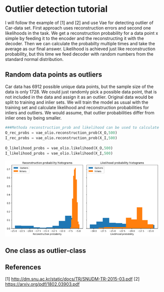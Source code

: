 # Outlier detection tutorial
I will follow the example of [1] and [2] and use Vae for detecting outlier of Car-data set. First approach uses reconstruction errors and second one likelihoods in the task. We get a reconstruction probability for a data point x simple by feeding it to the encoder and the reconstructing it with the decoder. Then we can calculate the probabilty multiple times and take the average as our final answer. Likelihood is achieved just like reconstruction probability, but this time we feed decoder with random numbers from the standard normal distribution.
## Random data points as outliers
Car data has 6912 possible unique data points, but the sample size of the data is only 1728. We could just randomly pick a possible data point, that is not included in the data and assign it as an outlier. Original data would be split to training and inlier sets. We will train the model as usual with the training set and calculate likelihood and reconstruction probabilities for inliers and outliers. We would assume, that outlier probabilities differ from inlier ones by being smaller.


```python
###Methoda reconstruction_prob and likelihood can be used to calculate the needed probabilities
O_rec_probs = vae_olio.reconstruction_prob(X_O,500)
I_rec_probs = vae_olio.reconstruction_prob(X_I,500)

O_likelihood_probs = vae_olio.likelihood(X_O,500)
I_likelihood_probs = vae_olio.likelihood(X_I,500)
```
<img src="plots/outlier histograms.png" width="600">



## One class as outlier-class


## References
[1] http://dm.snu.ac.kr/static/docs/TR/SNUDM-TR-2015-03.pdf
[2] https://arxiv.org/pdf/1802.03903.pdf
